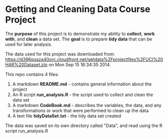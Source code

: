 Getting and Cleaning Data Course Project
========================================

The **purpose** of this project is to demonstrate my ability to **collect**, **work with**, and **clean** a data set. The **goal** is to prepare **tidy data** that can be used for later analysis.

The data used for this project was downloaded from: https://d396qusza40orc.cloudfront.net/getdata%2Fprojectfiles%2FUCI%20HAR%20Dataset.zip
on Mon Sep 15 16:34:35 2014.

This repo contains 4 files:

1. A markdown **README.md** - contains general information about the project
2. An R script **run_analysis.R** - the script used to collect and clean the data set
3. A markdown **CodeBook.md** - describes the variables, the data, and any transformations or work that were performed to clean up the data
4. A text file **tidyDataSet.txt** - the tidy data set created

The data was saved on its own directory called "Data", and read using the R script run_analysis.R
